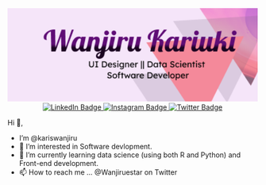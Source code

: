 

<div align='center' >
  <img src="https://github.com/kariswanjiru/kariswanjiru/blob/main/X%20-%201.png" alt="Image" width='600px'/>
</div>

<div id="badges" align='center'>
  <a href="https://www.linkedin.com/in/wanjiru-kariuki/">
    <img src="https://img.shields.io/badge/LinkedIn-blue?style=for-the-badge&logo=linkedin&logoColor=white" alt="LinkedIn Badge"/>
  </a>
  <a href="https://www.instagram.com/wanjiruestar/">
    <img src="https://img.shields.io/badge/Instagram-E4405F?style=for-the-badge&logo=instagram&logoColor=white" alt="Instagram Badge"/>
  </a>
  <a href="https://twitter.com/Wanjiruestar">
    <img src="https://img.shields.io/badge/Twitter-blue?style=for-the-badge&logo=twitter&logoColor=white" alt="Twitter Badge"/>
  </a>
</div>

   Hi 👋, 
   
   
- I’m @kariswanjiru
- 👀 I’m interested in Software devlopment.
- 🌱 I’m currently learning data science (using both R and Python) and Front-end development.
- 📫 How to reach me ... @Wanjiruestar on Twitter

<!---
kariswanjiru/kariswanjiru is a ✨ special ✨ repository because its `README.md` (this file) appears on your GitHub profile.
You can click the Preview link to take a look at your changes.
--->
